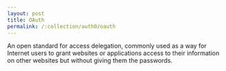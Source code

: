 ```yaml
---
layout: post
title: OAuth
permalink: /:collection/auth0/oauth
---
```


An open standard for access delegation, commonly used as a way for Internet users to grant websites or applications access to their information on other websites but without giving them the passwords.
